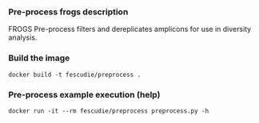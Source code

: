 ### Pre-process frogs description ###

FROGS Pre-process filters and dereplicates amplicons for use in diversity analysis.

### Build the image ###

`docker build -t fescudie/preprocess .`

### Pre-process example execution (help) ###

`docker run -it --rm fescudie/preprocess preprocess.py -h`


